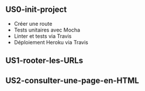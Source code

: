## US0-init-project
   * Créer une route
   * Tests unitaires avec Mocha
   * Linter et tests via Travis
   * Déploiement Heroku via Travis

## US1-rooter-les-URLs

## US2-consulter-une-page-en-HTML

